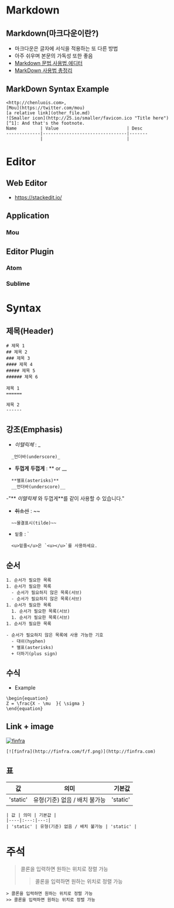 # Markdown
## Markdown(마크다운이란?)
- 마크다운은 글자에 서식을 적용하는 또 다른 방법
- 아주 쉬우며 본문의 가독성 또한 좋음
- [Markdown 문법,사용법,에디터](http://sergeswin.com/1013)
- [MarkDown 사용법 총정리](https://heropy.blog/2017/09/30/markdown/)

## MarkDown Syntax Example
```
<http://chenluois.com>,
[Mou](https://twitter.com/mou)
[a relative link](other_file.md)
![Smaller icon](http://25.io/smaller/favicon.ico "Title here")
[^1]: And that's the footnote.
Name         | Value                          | Desc
-------------|--------------------------------|-------
             |                                |
```

# Editor
## Web Editor
- <https://stackedit.io/>

## Application
### Mou
## Editor Plugin
### Atom
### Sublime

# Syntax
## 제목(Header)
```
# 제목 1
## 제목 2
### 제목 3
#### 제목 4
##### 제목 5
###### 제목 6

제목 1
======

제목 2
------

```
## 강조(Emphasis)
- _이텔릭체_ :  _
```
  _언더바(underscore)_
```

- **두껍게** __두껍게__ : ** or __
```
  **별표(asterisks)**
  __언더바(underscore)__
```
-"** _이텔릭체_ 와 두껍게**를 같이 사용할 수 있습니다."

- ~~취소선~~ : ~~
```
  ~~물결표시(tilde)~~
```
- `밑줄` : `
```
  <u>밑줄</u>은 `<u></u>`를 사용하세요.
```

## 순서
```
1. 순서가 필요한 목록
1. 순서가 필요한 목록
  - 순서가 필요하지 않은 목록(서브)
  - 순서가 필요하지 않은 목록(서브)
1. 순서가 필요한 목록
  1. 순서가 필요한 목록(서브)
  1. 순서가 필요한 목록(서브)
1. 순서가 필요한 목록

- 순서가 필요하지 않은 목록에 사용 가능한 기호
  - 대쉬(hyphen)
  * 별표(asterisks)
  + 더하기(plus sign)
```

## 수식
* Example
```
\begin{equation}
Z = \frac{X - \mu  }{ \sigma }
\end{equation}
```

## Link + image
[![finfra](http://finfra.com/f/f.png)](http://finfra.com)
```
[![finfra](http://finfra.com/f/f.png)](http://finfra.com)
```

## 표

| 값 | 의미 | 기본값 |
|----|:---:|---:|
| 'static' | 유형(기준) 없음 / 배치 불가능 | 'static' |
```
| 값 | 의미 | 기본값 |
|----|:---:|---:|
| 'static' | 유형(기준) 없음 / 배치 불가능 | 'static' |
```

# 주석
> 콜론을 입력하면 원하는 위치로 정렬 가능
>> 콜론을 입력하면 원하는 위치로 정렬 가능
```
> 콜론을 입력하면 원하는 위치로 정렬 가능
>> 콜론을 입력하면 원하는 위치로 정렬 가능
```
